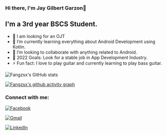 ### Hi there, I'm Jay Gilbert Garzon👋 

## I'm a 3rd year BSCS Student.
- 🔭 I am looking for an OJT
- 🌱 I’m currently learning everything about Android Development using Kotlin.
- 👯 I’m looking to collaborate with anything related to Android.
- 🥅 2022 Goals: Look for a stable job in App Development Industry.
- ⚡ Fun fact: I love to play guitar and currently learning to play bass guitar.

![Fangzsx's GitHub stats](https://github-readme-stats.vercel.app/api?username=fangzsx&count_private=true&text_color=fff&bg_color=000,090909,131313&title_color=fff&show_icons=true&icon_color=fff)

[![Fangzsx's github activity graph](https://activity-graph.herokuapp.com/graph?username=Fangzsx&theme=react-dark&custom_title=Fangzsx's%20Contribution%20Graph)](https://github.com/ashutosh00710/github-readme-activity-graph)

### Connect with me:
[![Facebook](https://img.shields.io/badge/facebook-Jay%20Garzon-blue.svg?&style=for-the-badge&logo=facebook)](https://www.facebook.com/jygrzn)

[![Gmail](https://img.shields.io/badge/GMAIL-Jay%20Garzon-red.svg?&style=for-the-badge&logo=gmail)](https://mail.google.com/mail/u/0/?fs=1&to=jygrzn@gmail.com&tf=cm)

[![LinkedIn](https://img.shields.io/badge/LINKEDIN-Jay%20Garzon-blue.svg?&style=for-the-badge&logo=linkedin)](https://www.linkedin.com/in/jay-garzon-b38b2422a)



